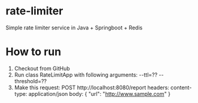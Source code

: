 # rate-limiter
Simple rate limiter service in Java + Springboot + Redis

# How to run
1. Checkout from GitHub
2. Run class RateLimitApp with following arguments:
--ttl=?? --threshold=??
3. Make this request:
POST http://localhost:8080/report
headers: content-type: application/json
body: 
{
  "url": "http://www.sample.com"
}
